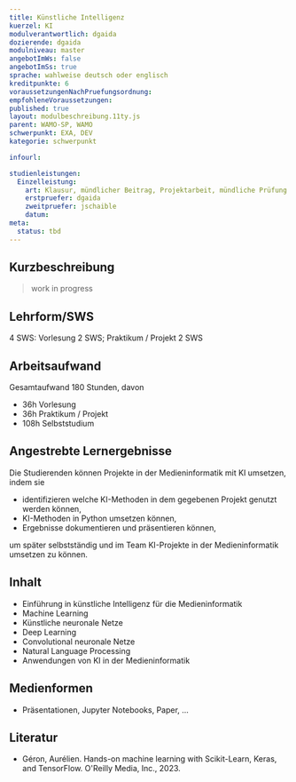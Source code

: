```yaml
---
title: Künstliche Intelligenz
kuerzel: KI
modulverantwortlich: dgaida
dozierende: dgaida
modulniveau: master
angebotImWs: false
angebotImSs: true
sprache: wahlweise deutsch oder englisch
kreditpunkte: 6
voraussetzungenNachPruefungsordnung: 
empfohleneVoraussetzungen: 
published: true
layout: modulbeschreibung.11ty.js
parent: WAMO-SP, WAMO
schwerpunkt: EXA, DEV
kategorie: schwerpunkt

infourl: 

studienleistungen:
  Einzelleistung:
    art: Klausur, mündlicher Beitrag, Projektarbeit, mündliche Prüfung
    erstpruefer: dgaida
    zweitpruefer: jschaible
    datum: 
meta:
  status: tbd
---
```


## Kurzbeschreibung

> work in progress

## Lehrform/SWS
4 SWS: Vorlesung 2 SWS; Praktikum / Projekt 2 SWS

## Arbeitsaufwand
Gesamtaufwand 180 Stunden, davon

- 36h Vorlesung
- 36h Praktikum / Projekt
- 108h Selbststudium

## Angestrebte Lernergebnisse

Die Studierenden können Projekte in der Medieninformatik mit KI umsetzen, indem sie

- identifizieren welche KI-Methoden in dem gegebenen Projekt genutzt werden können,
- KI-Methoden in Python umsetzen können,
- Ergebnisse dokumentieren und präsentieren können,

um später selbstständig und im Team KI-Projekte in der Medieninformatik umsetzen zu können.

## Inhalt

- Einführung in künstliche Intelligenz für die Medieninformatik
- Machine Learning
- Künstliche neuronale Netze
- Deep Learning
- Convolutional neuronale Netze
- Natural Language Processing
- Anwendungen von KI in der Medieninformatik

## Medienformen

- Präsentationen, Jupyter Notebooks, Paper, ...

## Literatur

- Géron, Aurélien. Hands-on machine learning with Scikit-Learn, Keras, and TensorFlow. O'Reilly Media, Inc., 2023.
